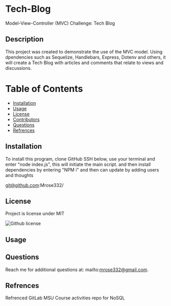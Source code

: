 # Tech-Blog
Model-View-Controller (MVC) Challenge: Tech Blog


## Description
This project was created to demonstrate the use of the MVC model. Using dpendencies such as Sequelize, Handlebars, Express, Dotenv and others, it will create a Tech Blog with articles and comments that relate to views and discussions.

# Table of Contents

 * [Installation](#installation)
 * [Usage](#usage)
 * [License](#license)
 * [Contributors](#contributors)
 * [Questions](#questions)
 * [Refrences](#refrences)
    

## Installation

To install this program, clone GitHub SSH below, use your terminal and enter "node index.js", this will initiate the main script. and then install dependencies by entering "NPM i" and then can update by adding users and thoughts

git@github.com:Mrose332/

## License
Project is license under MIT

![Github license](http://img.shields.io/badge/license-MIT-blue.svg)

## Usage 



## Questions

Reach me for additional questions at: mailto:mrose332@gmail.com.

## Refrences

Refrenced GitLab MSU Course activities repo for NoSQL
